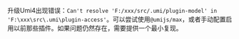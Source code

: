 升级Umi4出现错误：`Can't resolve 'F:/xxx/src/.umi/plugin-model' in 'F:\xxx\src\.umi\plugin-access'`。可以尝试使用`@umijs/max`，或者手动配置启用以前那些插件。如果问题仍然存在，需要提供一个最小复现。
